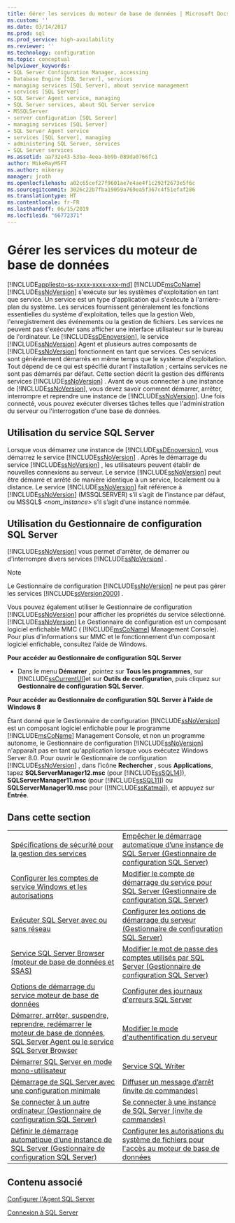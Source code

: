```yaml
---
title: Gérer les services du moteur de base de données | Microsoft Docs
ms.custom: ''
ms.date: 03/14/2017
ms.prod: sql
ms.prod_service: high-availability
ms.reviewer: ''
ms.technology: configuration
ms.topic: conceptual
helpviewer_keywords:
- SQL Server Configuration Manager, accessing
- Database Engine [SQL Server], services
- managing services [SQL Server], about service management
- services [SQL Server]
- SQL Server Agent service, managing
- SQL Server services, about SQL Server service
- MSSQLServer
- server configuration [SQL Server]
- managing services [SQL Server]
- SQL Server Agent service
- services [SQL Server], managing
- administering SQL Server, services
- SQL Server services
ms.assetid: aa732e43-53ba-4eea-bb9b-089da0766fc1
author: MikeRayMSFT
ms.author: mikeray
manager: jroth
ms.openlocfilehash: a02c65cef27f9601ae7e4ae4f1c292f2673e5f6c
ms.sourcegitcommit: 3026c22b7fba19059a769ea5f367c4f51efaf286
ms.translationtype: HT
ms.contentlocale: fr-FR
ms.lasthandoff: 06/15/2019
ms.locfileid: "66772371"
---
```

# <a name="manage-the-database-engine-services"></a>Gérer les services du moteur de base de données
[!INCLUDE[appliesto-ss-xxxx-xxxx-xxx-md](../../includes/appliesto-ss-xxxx-xxxx-xxx-md.md)]
  [!INCLUDE[msCoName](../../includes/msconame-md.md)] [!INCLUDE[ssNoVersion](../../includes/ssnoversion-md.md)] s'exécute sur les systèmes d'exploitation en tant que service. Un service est un type d'application qui s'exécute à l'arrière-plan du système. Les services fournissent généralement les fonctions essentielles du système d'exploitation, telles que la gestion Web, l'enregistrement des événements ou la gestion de fichiers. Les services ne peuvent pas s'exécuter sans afficher une interface utilisateur sur le bureau de l'ordinateur. Le [!INCLUDE[ssDEnoversion](../../includes/ssdenoversion-md.md)], le service [!INCLUDE[ssNoVersion](../../includes/ssnoversion-md.md)] Agent et plusieurs autres composants de [!INCLUDE[ssNoVersion](../../includes/ssnoversion-md.md)] fonctionnent en tant que services. Ces services sont généralement démarrés en même temps que le système d'exploitation. Tout dépend de ce qui est spécifié durant l'installation ; certains services ne sont pas démarrés par défaut. Cette section décrit la gestion des différents services [!INCLUDE[ssNoVersion](../../includes/ssnoversion-md.md)] . Avant de vous connecter à une instance de [!INCLUDE[ssNoVersion](../../includes/ssnoversion-md.md)], vous devez savoir comment démarrer, arrêter, interrompre et reprendre une instance de [!INCLUDE[ssNoVersion](../../includes/ssnoversion-md.md)]. Une fois connecté, vous pouvez exécuter diverses tâches telles que l'administration du serveur ou l'interrogation d'une base de données.  
  
## <a name="using-the-sql-server-service"></a>Utilisation du service SQL Server  
 Lorsque vous démarrez une instance de [!INCLUDE[ssDEnoversion](../../includes/ssdenoversion-md.md)], vous démarrez le service [!INCLUDE[ssNoVersion](../../includes/ssnoversion-md.md)] . Après le démarrage du service [!INCLUDE[ssNoVersion](../../includes/ssnoversion-md.md)] , les utilisateurs peuvent établir de nouvelles connexions au serveur. Le service [!INCLUDE[ssNoVersion](../../includes/ssnoversion-md.md)] peut être démarré et arrêté de manière identique à un service, localement ou à distance. Le service [!INCLUDE[ssNoVersion](../../includes/ssnoversion-md.md)] fait référence à [!INCLUDE[ssNoVersion](../../includes/ssnoversion-md.md)] (MSSQLSERVER) s’il s’agit de l’instance par défaut, ou MSSQL$ *\<nom_instance>* s’il s’agit d’une instance nommée.  
  
## <a name="using-sql-server-configuration-manager"></a>Utilisation du Gestionnaire de configuration SQL Server  
 [!INCLUDE[ssNoVersion](../../includes/ssnoversion-md.md)] vous permet d'arrêter, de démarrer ou d'interrompre divers services [!INCLUDE[ssNoVersion](../../includes/ssnoversion-md.md)] .  
  
> [!NOTE]  
>  Le Gestionnaire de configuration [!INCLUDE[ssNoVersion](../../includes/ssnoversion-md.md)] ne peut pas gérer les services [!INCLUDE[ssVersion2000](../../includes/ssversion2000-md.md)] .  
  
 Vous pouvez également utiliser le Gestionnaire de configuration [!INCLUDE[ssNoVersion](../../includes/ssnoversion-md.md)] pour afficher les propriétés du service sélectionné. [!INCLUDE[ssNoVersion](../../includes/ssnoversion-md.md)] Le Gestionnaire de configuration est un composant logiciel enfichable MMC ( [!INCLUDE[msCoName](../../includes/msconame-md.md)] Management Console). Pour plus d’informations sur MMC et le fonctionnement d’un composant logiciel enfichable, consultez l’aide de Windows.  
  
 **Pour accéder au Gestionnaire de configuration SQL Server**  
  
-   Dans le menu **Démarrer** , pointez sur **Tous les programmes**, sur [!INCLUDE[ssCurrentUI](../../includes/sscurrentui-md.md)]et sur **Outils de configuration**, puis cliquez sur **Gestionnaire de configuration SQL Server**.  
  
 **Pour accéder au Gestionnaire de configuration SQL Server à l’aide de Windows 8**  
  
 Étant donné que le Gestionnaire de configuration [!INCLUDE[ssNoVersion](../../includes/ssnoversion-md.md)] est un composant logiciel enfichable pour le programme [!INCLUDE[msCoName](../../includes/msconame-md.md)] Management Console, et non un programme autonome, le Gestionnaire de configuration [!INCLUDE[ssNoVersion](../../includes/ssnoversion-md.md)] n'apparaît pas en tant qu'application lorsque vous exécutez Windows Server 8.0. Pour ouvrir le Gestionnaire de configuration [!INCLUDE[ssNoVersion](../../includes/ssnoversion-md.md)] , dans l’icône **Rechercher** , sous **Applications**, tapez **SQLServerManager12.msc** (pour [!INCLUDE[ssSQL14](../../includes/sssql14-md.md)]), **SQLServerManager11.msc** (pour [!INCLUDE[ssSQL11](../../includes/sssql11-md.md)]) ou **SQLServerManager10.msc** pour ([!INCLUDE[ssKatmai](../../includes/sskatmai-md.md)]), et appuyez sur **Entrée**.  
  
## <a name="in-this-section"></a>Dans cette section  
  
|||  
|-|-|  
|[Spécifications de sécurité pour la gestion des services](../../database-engine/configure-windows/security-requirements-for-managing-services.md)|[Empêcher le démarrage automatique d’une instance de SQL Server &#40;Gestionnaire de configuration SQL Server&#41;](../../database-engine/configure-windows/scm-services-prevent-automatic-startup-of-an-instance.md)|  
|[Configurer les comptes de service Windows et les autorisations](../../database-engine/configure-windows/configure-windows-service-accounts-and-permissions.md)|[Modifier le compte de démarrage du service pour SQL Server &#40;Gestionnaire de configuration SQL Server&#41;](../../database-engine/configure-windows/scm-services-change-the-service-startup-account.md)|  
|[Exécuter SQL Server avec ou sans réseau](../../database-engine/configure-windows/run-sql-server-with-or-without-a-network.md)|[Configurer les options de démarrage du serveur &#40;Gestionnaire de configuration SQL Server&#41;](../../database-engine/configure-windows/scm-services-configure-server-startup-options.md)|  
|[Service SQL Server Browser &#40;moteur de base de données et SSAS&#41;](../../database-engine/configure-windows/sql-server-browser-service-database-engine-and-ssas.md)|[Modifier le mot de passe des comptes utilisés par SQL Server &#40;Gestionnaire de configuration SQL Server&#41;](../../database-engine/configure-windows/scm-services-change-the-password-of-the-accounts-used.md)|  
|[Options de démarrage du service moteur de base de données](../../database-engine/configure-windows/database-engine-service-startup-options.md)|[Configurer des journaux d'erreurs SQL Server](../../database-engine/configure-windows/scm-services-configure-sql-server-error-logs.md)|  
|[Démarrer, arrêter, suspendre, reprendre, redémarrer le moteur de base de données, SQL Server Agent ou le service SQL Server Browser](../../database-engine/configure-windows/start-stop-pause-resume-restart-sql-server-services.md)|[Modifier le mode d'authentification du serveur](../../database-engine/configure-windows/change-server-authentication-mode.md)|  
|[Démarrer SQL Server en mode mono-utilisateur](../../database-engine/configure-windows/start-sql-server-in-single-user-mode.md)|[Service SQL Writer](../../database-engine/configure-windows/sql-writer-service.md)|  
|[Démarrage de SQL Server avec une configuration minimale](../../database-engine/configure-windows/start-sql-server-with-minimal-configuration.md)|[Diffuser un message d’arrêt &#40;invite de commandes&#41;](../../database-engine/configure-windows/broadcast-a-shutdown-message-command-prompt.md)|  
|[Se connecter à un autre ordinateur &#40;Gestionnaire de configuration SQL Server&#41;](../../database-engine/configure-windows/scm-services-connect-to-another-computer.md)|[Se connecter à une instance de SQL Server &#40;invite de commandes&#41;](../../database-engine/configure-windows/log-in-to-an-instance-of-sql-server-command-prompt.md)|  
|[Définir le démarrage automatique d’une instance de SQL Server &#40;Gestionnaire de configuration SQL Server&#41;](../../database-engine/configure-windows/scm-services-set-an-instance-to-start-automatically.md)|[Configurer les autorisations du système de fichiers pour l'accès au moteur de base de données](../../database-engine/configure-windows/configure-file-system-permissions-for-database-engine-access.md)|  
  
## <a name="related-content"></a>Contenu associé  
 [Configurer l'Agent SQL Server](../../ssms/agent/configure-sql-server-agent.md)  
  
 [Connexion à SQL Server](../../database-engine/configure-windows/logging-in-to-sql-server.md)  
  
  
